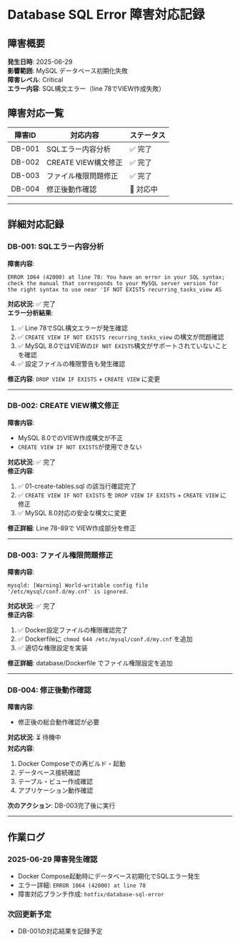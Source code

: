 # Database SQL Error 障害対応記録

## 障害概要
**発生日時**: 2025-06-29  
**影響範囲**: MySQL データベース初期化失敗  
**障害レベル**: Critical  
**エラー内容**: SQL構文エラー（line 78でVIEW作成失敗）

## 障害対応一覧

| 障害ID | 対応内容 | ステータス |
|--------|----------|------------|
| DB-001 | SQLエラー内容分析 | ✅ 完了 |
| DB-002 | CREATE VIEW構文修正 | ✅ 完了 |
| DB-003 | ファイル権限問題修正 | ✅ 完了 |
| DB-004 | 修正後動作確認 | 🔄 対応中 |

---

## 詳細対応記録

### DB-001: SQLエラー内容分析
**障害内容**:
```
ERROR 1064 (42000) at line 78: You have an error in your SQL syntax; 
check the manual that corresponds to your MySQL server version for 
the right syntax to use near 'IF NOT EXISTS recurring_tasks_view AS
```

**対応状況**: ✅ 完了  
**エラー分析結果**:
1. ✅ Line 78でSQL構文エラーが発生確認
2. ✅ `CREATE VIEW IF NOT EXISTS recurring_tasks_view` の構文が問題確認
3. ✅ MySQL 8.0ではVIEWの`IF NOT EXISTS`構文がサポートされていないことを確認
4. ✅ 設定ファイルの権限警告も発生確認

**修正内容**: `DROP VIEW IF EXISTS` + `CREATE VIEW` に変更

---

### DB-002: CREATE VIEW構文修正
**障害内容**:
- MySQL 8.0でのVIEW作成構文が不正
- `CREATE VIEW IF NOT EXISTS`が使用できない

**対応状況**: ✅ 完了  
**修正内容**:
1. ✅ 01-create-tables.sql の該当行確認完了
2. ✅ `CREATE VIEW IF NOT EXISTS` を `DROP VIEW IF EXISTS` + `CREATE VIEW` に修正
3. ✅ MySQL 8.0対応の安全な構文に変更

**修正詳細**: Line 78-89で VIEW作成部分を修正

---

### DB-003: ファイル権限問題修正
**障害内容**:
```
mysqld: [Warning] World-writable config file '/etc/mysql/conf.d/my.cnf' is ignored.
```

**対応状況**: ✅ 完了  
**修正内容**:
1. ✅ Docker設定ファイルの権限確認完了
2. ✅ Dockerfileに `chmod 644 /etc/mysql/conf.d/my.cnf` を追加
3. ✅ 適切な権限設定を実装

**修正詳細**: database/Dockerfile でファイル権限設定を追加

---

### DB-004: 修正後動作確認
**障害内容**:
- 修正後の総合動作確認が必要

**対応状況**: ⏳ 待機中  
**対応内容**:
1. Docker Composeでの再ビルド・起動
2. データベース接続確認
3. テーブル・ビュー作成確認
4. アプリケーション動作確認

**次のアクション**: DB-003完了後に実行

---

## 作業ログ

### 2025-06-29 障害発生確認
- Docker Compose起動時にデータベース初期化でSQLエラー発生
- エラー詳細: `ERROR 1064 (42000) at line 78`
- 障害対応ブランチ作成: `hotfix/database-sql-error`

### 次回更新予定
- DB-001の対応結果を記録予定
